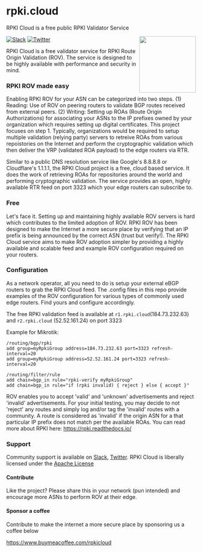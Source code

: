 # rpki.cloud
RPKI Cloud is a free public RPKI Validator Service

<img align="right" src="https://defensor.cloud/wp-content/uploads/2022/10/defensor-horizontal-blue-transparent.svg" height="150">

[![Slack](https://img.shields.io/badge/Slack-4A154B?style=for-the-badge&logo=slack&logoColor=white)](https://join.slack.com/t/defensorhq/shared_invite/zt-1ixt72cyv-voTkoGCbwaFpSNWfJwlPqQ)
[![Twitter](https://img.shields.io/twitter/follow/DefensorRPKI.svg?label=Follow&style=social)](https://twitter.com/DefensorRPKI)

RPKI Cloud is a free validator service for RPKI Route Origin Validation (ROV). The service is designed to be highly available with performance and security in mind.

### RPKI ROV made easy
Enabling RPKI ROV for your ASN can be categorized into two steps. (1) Reading: Use of ROV on peering routers to validate BGP routes received from external peers. (2) Writing: Setting up ROAs (Route Origin Authorizations) for associating your ASNs to the IP prefixes owned by your organization which requires setting up digital certificates. This project focuses on step 1. Typically, organizations would be required to setup multiple validation (relying party) servers to retreive ROAs from various repoistories on the Internet and perform the cryptographic validation which then deliver the VRP (validated ROA payload) to the edge routers via RTR.

Similar to a public DNS resolution service like Google's 8.8.8.8 or Cloudflare's 1.1.1.1, the RPKI Cloud project is a free, cloud based service.  It does the work of retrieving ROAs for repositories around the world and performing cryptographic validation.  The service provides an open, highly available RTR feed on port 3323 which your edge routers can subscribe to. 

### Free
Let's face it. Setting up and maintaining highly available ROV servers is hard which contributes to the limited adoption of ROV. RPKI ROV has been designed to make the Internet a more secure place by verifying that an IP prefix is being announced by the correct ASN (trust but verify!). The RPKI Cloud service aims to make ROV adoption simpler by providing a highly available and scalable feed and example ROV configuration required on your routers.

### Configuration
As a network operator, all you need to do is setup your external eBGP routers to grab the RPKI Cloud feed. The .config files in this repo provide examples of the ROV configuration for various types of commonly used edge routers. Find yours and configure accordingly.

The free RPKI validation feed is available at `r1.rpki.cloud`(184.73.232.63) and `r2.rpki.cloud` (52.52.161.24) on port 3323

Example for Mikrotik:
```
/routing/bgp/rpki
add group=myRpkiGroup address=184.73.232.63 port=3323 refresh-interval=20
add group=myRpkiGroup address=52.52.161.24 port=3323 refresh-interval=20

/routing/filter/rule
add chain=bgp_in rule="rpki-verify myRpkiGroup"
add chain=bgp_in rule="if (rpki invalid) { reject } else { accept }"
```

ROV enables you to accept 'valid' and 'unknown' advertisements and reject 'invalid' advertisements. For your initial testing, you may decide to not 'reject' any routes and simply log and/or tag the 'invalid' routes with a community. A route is considered as 'invalid' if the origin ASN for a that particular IP prefix does not match per the available ROAs.  You can read more about RPKI here: https://rpki.readthedocs.io/

### Support

Community support is available on
[Slack](https://join.slack.com/t/defensorhq/shared_invite/zt-1ixt72cyv-voTkoGCbwaFpSNWfJwlPqQ),
[Twitter](https://twitter.com/DefensorRPKI). RPKI Cloud is
liberally licensed under the [Apache License](https://github.com/rpki-cloud/rpki.cloud/blob/main/LICENSE)

#### Contribute
Like the project? Please share this in your network (pun intended) and encourage more ASNs to perform ROV at their edge.

#### Sponsor a coffee
Contribute to make the internet a more secure place by sponsoring us a coffee below

https://www.buymeacoffee.com/rpkicloud

